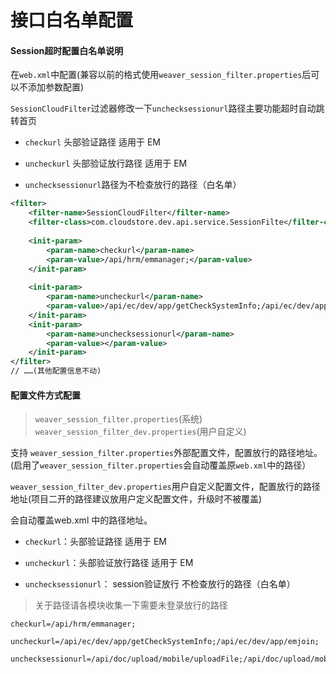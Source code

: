 # 接口白名单配置

#### Session超时配置白名单说明

在`web.xml`中配置(兼容以前的格式使用`weaver_session_filter.properties`后可以不添加参数配置)

`SessionCloudFilter`过滤器修改一下`unchecksessionurl`路径主要功能超时自动跳转首页

- `checkurl` 头部验证路径 适用于 EM

- `uncheckurl` 头部验证放行路径 适用于 EM

- `unchecksessionurl`路径为不检查放行的路径（白名单）

```xml
<filter>
    <filter-name>SessionCloudFilter</filter-name>
    <filter-class>com.cloudstore.dev.api.service.SessionFilte</filter-class>
    
    <init-param>
        <param-name>checkurl</param-name>
        <param-value>/api/hrm/emmanager;</param-value>
    </init-param>
    
    <init-param>
        <param-name>uncheckurl</param-name>
        <param-value>/api/ec/dev/app/getCheckSystemInfo;/api/ec/dev/app/emjoin;</param-value>
    </init-param>
    <init-param>
        <param-name>unchecksessionurl</param-name>
        <param-value></param-value>
    </init-param>
</filter>
// ……(其他配置信息不动)
```


#### 配置文件方式配置 

> `weaver_session_filter.properties`(系统) <br>
> `weaver_session_filter_dev.properties`(用户自定义)

支持 `weaver_session_filter.properties`外部配置文件，配置放行的路径地址。(启用了`weaver_session_filter.properties`会自动覆盖原`web.xml`中的路径）

`weaver_session_filter_dev.properties`用户自定义配置文件，配置放行的路径地址(项目二开的路径建议放用户定义配置文件，升级时不被覆盖)

会自动覆盖web.xml 中的路径地址。

- `checkurl`：头部验证路径 适用于 EM

- `uncheckurl`：头部验证放行路径 适用于 EM

- `unchecksessionurl`： session验证放行 不检查放行的路径（白名单）


> 关于路径请各模块收集一下需要未登录放行的路径

```properties
checkurl=/api/hrm/emmanager;

uncheckurl=/api/ec/dev/app/getCheckSystemInfo;/api/ec/dev/app/emjoin;

unchecksessionurl=/api/doc/upload/mobile/uploadFile;/api/doc/upload/mobile/shareFile;/weaver/weaver.file.FileDownload;/api/ec/dev/app/getCheckSystemInfo;/api/ec/dev/app/emjoin;/api/hrm/emmanager/;
```